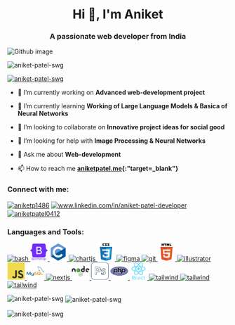 <h1 align="center">Hi 👋, I'm Aniket</h1>
<h3 align="center">A passionate web developer from India</h3>

![Github image](https://user-images.githubusercontent.com/111775702/215590318-1350ad20-edcb-4f91-829d-6249ba179142.png)

<p align="left"> <img src="https://komarev.com/ghpvc/?username=aniket-patel-swg&label=Profile%20views&color=0e75b6&style=flat" alt="aniket-patel-swg" /> </p>

<p align="left"> <a href="https://github.com/ryo-ma/github-profile-trophy"><img src="https://github-profile-trophy.vercel.app/?username=aniket-patel-swg" alt="aniket-patel-swg" /></a> </p>

- 🔭 I’m currently working on **Advanced web-development project**

- 🌱 I’m currently learning **Working of Large Language Models & Basica of Neural Networks**

- 👯 I’m looking to collaborate on **Innovative project ideas for social good**

- 🤝 I’m looking for help with **Image Processing & Neural Networks**

- 💬 Ask me about **Web-development**

- 📫 How to reach me **[aniketpatel.me](https://aniketpatel.me){:"target=_blank"}**

<h3 align="left">Connect with me:</h3>
<p align="left">
<a href="https://twitter.com/aniketp1486" target="blank"><img align="center" src="https://raw.githubusercontent.com/rahuldkjain/github-profile-readme-generator/master/src/images/icons/Social/twitter.svg" alt="aniketp1486" height="30" width="40" /></a>
<a href="https://linkedin.com/in/www.linkedin.com/in/aniket-patel-developer" target="blank"><img align="center" src="https://raw.githubusercontent.com/rahuldkjain/github-profile-readme-generator/master/src/images/icons/Social/linked-in-alt.svg" alt="www.linkedin.com/in/aniket-patel-developer" height="30" width="40" /></a>
<a href="https://instagram.com/aniketpatel0412" target="blank"><img align="center" src="https://raw.githubusercontent.com/rahuldkjain/github-profile-readme-generator/master/src/images/icons/Social/instagram.svg" alt="aniketpatel0412" height="30" width="40" /></a>
</p>

<h3 align="left">Languages and Tools:</h3>
<p align="left"> <a href="https://www.gnu.org/software/bash/" target="_blank" rel="noreferrer"> <img src="https://www.vectorlogo.zone/logos/gnu_bash/gnu_bash-icon.svg" alt="bash" width="40" height="40"/> </a> <a href="https://getbootstrap.com" target="_blank" rel="noreferrer"> <img src="https://raw.githubusercontent.com/devicons/devicon/master/icons/bootstrap/bootstrap-plain-wordmark.svg" alt="bootstrap" width="40" height="40"/> </a> <a href="https://www.cprogramming.com/" target="_blank" rel="noreferrer"> <img src="https://raw.githubusercontent.com/devicons/devicon/master/icons/c/c-original.svg" alt="c" width="40" height="40"/> </a> <a href="https://www.chartjs.org" target="_blank" rel="noreferrer"> <img src="https://www.chartjs.org/media/logo-title.svg" alt="chartjs" width="40" height="40"/> </a> <a href="https://www.w3schools.com/css/" target="_blank" rel="noreferrer"> <img src="https://raw.githubusercontent.com/devicons/devicon/master/icons/css3/css3-original-wordmark.svg" alt="css3" width="40" height="40"/> </a> <a href="https://www.figma.com/" target="_blank" rel="noreferrer"> <img src="https://www.vectorlogo.zone/logos/figma/figma-icon.svg" alt="figma" width="40" height="40"/> </a> <a href="https://git-scm.com/" target="_blank" rel="noreferrer"> <img src="https://www.vectorlogo.zone/logos/git-scm/git-scm-icon.svg" alt="git" width="40" height="40"/> </a> <a href="https://www.w3.org/html/" target="_blank" rel="noreferrer"> <img src="https://raw.githubusercontent.com/devicons/devicon/master/icons/html5/html5-original-wordmark.svg" alt="html5" width="40" height="40"/> </a> <a href="https://www.adobe.com/in/products/illustrator.html" target="_blank" rel="noreferrer"> <img src="https://www.vectorlogo.zone/logos/adobe_illustrator/adobe_illustrator-icon.svg" alt="illustrator" width="40" height="40"/> </a> <a href="https://developer.mozilla.org/en-US/docs/Web/JavaScript" target="_blank" rel="noreferrer"> <img src="https://raw.githubusercontent.com/devicons/devicon/master/icons/javascript/javascript-original.svg" alt="javascript" width="40" height="40"/> </a> <a href="https://www.mysql.com/" target="_blank" rel="noreferrer"> <img src="https://raw.githubusercontent.com/devicons/devicon/master/icons/mysql/mysql-original-wordmark.svg" alt="mysql" width="40" height="40"/> </a> <a href="https://nextjs.org/" target="_blank" rel="noreferrer"> <img src="https://cdn.worldvectorlogo.com/logos/nextjs-2.svg" alt="nextjs" width="40" height="40"/> </a> <a href="https://nodejs.org" target="_blank" rel="noreferrer"> <img src="https://raw.githubusercontent.com/devicons/devicon/master/icons/nodejs/nodejs-original-wordmark.svg" alt="nodejs" width="40" height="40"/> </a> <a href="https://www.photoshop.com/en" target="_blank" rel="noreferrer"> <img src="https://raw.githubusercontent.com/devicons/devicon/master/icons/photoshop/photoshop-line.svg" alt="photoshop" width="40" height="40"/> </a> <a href="https://www.php.net" target="_blank" rel="noreferrer"> <img src="https://raw.githubusercontent.com/devicons/devicon/master/icons/php/php-original.svg" alt="php" width="40" height="40"/> </a> <a href="https://reactjs.org/" target="_blank" rel="noreferrer"> <img src="https://raw.githubusercontent.com/devicons/devicon/master/icons/react/react-original-wordmark.svg" alt="react" width="40" height="40"/> </a> <a href="https://tailwindcss.com/" target="_blank" rel="noreferrer"> <img src="https://www.vectorlogo.zone/logos/tailwindcss/tailwindcss-icon.svg" alt="tailwind" width="40" height="40"/> </a> 
</a> <a href="https://vercel.com/docs" target="_blank" rel="noreferrer"> <img src="https://encrypted-tbn0.gstatic.com/images?q=tbn:ANd9GcT0aaekWDJ-KIXy4GAI7946QGgMl0SeOKIz1jOA3Hb0&s" alt="tailwind" width="40" height="40"/> </a>
<a href="https://www.netlify.com/" target="_blank" rel="noreferrer"> <img src="https://cdn.freebiesupply.com/logos/large/2x/netlify-logo-svg-vector.svg" alt="tailwind" width="40" height="40"/> </a>
</p>

<p><img align="left" src="https://github-readme-stats.vercel.app/api/top-langs?username=aniket-patel-swg&show_icons=true&locale=en&layout=compact" alt="aniket-patel-swg" /></p>

<p>&nbsp;<img align="center" src="https://github-readme-stats.vercel.app/api?username=aniket-patel-swg&show_icons=true&locale=en" alt="aniket-patel-swg" /></p>

<p><img align="center" src="https://github-readme-streak-stats.herokuapp.com/?user=aniket-patel-swg&" alt="aniket-patel-swg" /></p>

